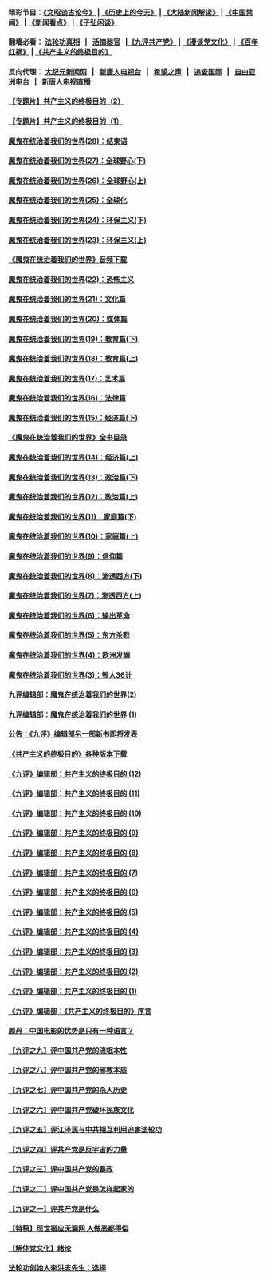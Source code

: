 #### 精彩节目：[《文昭谈古论今》](http://155.138.205.71/wenzhao) | [《历史上的今天》](http://155.138.205.71/today-in-history) | [《大陆新闻解读》](http://155.138.205.71/ntdtv-comedy) | [《中国禁闻》](http://155.138.205.71/ntdtv-news) | [《新闻看点》](http://155.138.205.71/news-insight) | [《子弘闲谈》](http://155.138.205.71/zihongxiantan/) 

 #### 翻墙必看： [法轮功真相](http://155.138.205.71:10000/videos/truth.html) &nbsp;&nbsp;|&nbsp;&nbsp; [活摘器官](http://155.138.205.71:10000/videos/res/Organs/) &nbsp;&nbsp;|[《九评共产党》](http://155.138.205.71:10000/videos/jiuping) | [《漫谈党文化》](http://155.138.205.71:10000/videos/mtdwh) | [《百年红祸》](http://155.138.205.71:10000/videos/bnhh) | [《共产主义的终极目的》](http://155.138.205.71:10000/videos/res/zjmd) 

 #### 反向代理： [大纪元新闻网](http://155.138.205.71:10080/) &nbsp;&nbsp;|&nbsp;&nbsp; [新唐人电视台](http://155.138.205.71:8000/) &nbsp;&nbsp;|&nbsp;&nbsp; [希望之声](http://155.138.205.71:8200/) &nbsp;&nbsp;|&nbsp;&nbsp; [追查国际](http://155.138.205.71:10010/) &nbsp;&nbsp;|&nbsp;&nbsp; [自由亚洲电台](http://155.138.205.71:9800/) &nbsp;&nbsp;|&nbsp;&nbsp; [新唐人电视直播](http://155.138.205.71/) 

#### [【专题片】共产主义的终极目的（2）](../pages/nsc422/n11061941.md?t=03021237) 

#### [【专题片】共产主义的终极目的（1）](../pages/nsc422/n11047728.md?t=03021237) 

#### [魔鬼在统治着我们的世界(28)：结束语](../pages/nsc422/n10936246.md?t=03021237) 

#### [魔鬼在统治着我们的世界(27)：全球野心(下)](../pages/nsc422/n10928319.md?t=03021237) 

#### [魔鬼在统治着我们的世界(26)：全球野心(上)](../pages/nsc422/n10900318.md?t=03021237) 

#### [魔鬼在统治着我们的世界(25)：全球化](../pages/nsc422/n10788205.md?t=03021237) 

#### [魔鬼在统治着我们的世界(24)：环保主义(下)](../pages/nsc422/n10695307.md?t=03021237) 

#### [魔鬼在统治着我们的世界(23)：环保主义(上)](../pages/nsc422/n10688613.md?t=03021237) 

#### [《魔鬼在统治着我们的世界》音频下载](../pages/nsc422/n10635553.md?t=03021237) 

#### [魔鬼在统治着我们的世界(22)：恐怖主义](../pages/nsc422/n10614727.md?t=03021237) 

#### [魔鬼在统治着我们的世界(21)：文化篇](../pages/nsc422/n10597706.md?t=03021237) 

#### [魔鬼在统治着我们的世界(20)：媒体篇](../pages/nsc422/n10586579.md?t=03021237) 

#### [魔鬼在统治着我们的世界(19)：教育篇(下)](../pages/nsc422/n10564808.md?t=03021237) 

#### [魔鬼在统治着我们的世界(18)：教育篇(上)](../pages/nsc422/n10526970.md?t=03021237) 

#### [魔鬼在统治着我们的世界(17)：艺术篇](../pages/nsc422/n10499093.md?t=03021237) 

#### [魔鬼在统治着我们的世界(16)：法律篇](../pages/nsc422/n10485969.md?t=03021237) 

#### [魔鬼在统治着我们的世界(15)：经济篇(下)](../pages/nsc422/n10469975.md?t=03021237) 

#### [《魔鬼在统治着我们的世界》全书目录](../pages/nsc422/n10464261.md?t=03021237) 

#### [魔鬼在统治着我们的世界(14)：经济篇(上)](../pages/nsc422/n10457370.md?t=03021237) 

#### [魔鬼在统治着我们的世界(13)：政治篇(下)](../pages/nsc422/n10448270.md?t=03021237) 

#### [魔鬼在统治着我们的世界(12)：政治篇(上)](../pages/nsc422/n10444576.md?t=03021237) 

#### [魔鬼在统治着我们的世界(11)：家庭篇(下)](../pages/nsc422/n10440961.md?t=03021237) 

#### [魔鬼在统治着我们的世界(10)：家庭篇(上)](../pages/nsc422/n10435448.md?t=03021237) 

#### [魔鬼在统治着我们的世界(9)：信仰篇](../pages/nsc422/n10432159.md?t=03021237) 

#### [魔鬼在统治着我们的世界(8)：渗透西方(下)](../pages/nsc422/n10429603.md?t=03021237) 

#### [魔鬼在统治着我们的世界(7)：渗透西方(上)](../pages/nsc422/n10426013.md?t=03021237) 

#### [魔鬼在统治着我们的世界(6)：输出革命](../pages/nsc422/n10421536.md?t=03021237) 

#### [魔鬼在统治着我们的世界(5)：东方杀戮](../pages/nsc422/n10417707.md?t=03021237) 

#### [魔鬼在统治着我们的世界(4)：欧洲发端](../pages/nsc422/n10414890.md?t=03021237) 

#### [魔鬼在统治着我们的世界(3)：毁人36计](../pages/nsc422/n10411583.md?t=03021237) 

#### [九评编辑部：魔鬼在统治着我们的世界(2)](../pages/nsc422/n10410036.md?t=03021237) 

#### [九评编辑部：魔鬼在统治着我们的世界 (1)](../pages/nsc422/n10406825.md?t=03021237) 

#### [公告：《九评》编辑部另一部新书即将发表](../pages/nsc422/n10405104.md?t=03021237) 

#### [《共产主义的终极目的》各种版本下载](../pages/nsc422/n10022138.md?t=03021237) 

#### [《九评》编辑部：共产主义的终极目的 (12)](../pages/nsc422/n9933272.md?t=03021237) 

#### [《九评》编辑部：共产主义的终极目的 (11)](../pages/nsc422/n9924973.md?t=03021237) 

#### [《九评》编辑部：共产主义的终极目的 (10)](../pages/nsc422/n9920883.md?t=03021237) 

#### [《九评》编辑部：共产主义的终极目的 (9)](../pages/nsc422/n9916363.md?t=03021237) 

#### [《九评》编辑部：共产主义的终极目的 (8)](../pages/nsc422/n9912488.md?t=03021237) 

#### [《九评》编辑部：共产主义的终极目的 (7)](../pages/nsc422/n9901176.md?t=03021237) 

#### [《九评》编辑部：共产主义的终极目的 (6)](../pages/nsc422/n9899359.md?t=03021237) 

#### [《九评》编辑部：共产主义的终极目的 (5)](../pages/nsc422/n9893174.md?t=03021237) 

#### [《九评》编辑部：共产主义的终极目的 (4)](../pages/nsc422/n9891246.md?t=03021237) 

#### [《九评》编辑部：共产主义的终极目的 (3)](../pages/nsc422/n9879879.md?t=03021237) 

#### [《九评》编辑部：共产主义的终极目的 (2)](../pages/nsc422/n9876205.md?t=03021237) 

#### [《九评》编辑部：共产主义的终极目的 (1)](../pages/nsc422/n9865857.md?t=03021237) 

#### [《九评》编辑部：《共产主义的终极目的》序言](../pages/nsc422/n9862666.md?t=03021237) 

#### [颜丹：中国电影的优势是只有一种语言？](../pages/nsc422/n9583062.md?t=03021237) 

#### [【九评之九】评中国共产党的流氓本性](../pages/nsc422/n737542.md?t=03021237) 

#### [【九评之八】评中国共产党的邪教本质](../pages/nsc422/n735942.md?t=03021237) 

#### [【九评之七】评中国共产党的杀人历史](../pages/nsc422/n733806.md?t=03021237) 

#### [【九评之六】评中国共产党破坏民族文化](../pages/nsc422/n731667.md?t=03021237) 

#### [【九评之五】评江泽民与中共相互利用迫害法轮功](../pages/nsc422/n730058.md?t=03021237) 

#### [【九评之四】评共产党是反宇宙的力量](../pages/nsc422/n727814.md?t=03021237) 

#### [【九评之三】评中国共产党的暴政](../pages/nsc422/n725597.md?t=03021237) 

#### [【九评之二】评中国共产党是怎样起家的](../pages/nsc422/n723946.md?t=03021237) 

#### [【九评之一】评共产党是什么](../pages/nsc422/n722529.md?t=03021237) 

#### [【特稿】现世报应无漏网 人做恶都得偿](../pages/nsc422/n4215167.md?t=03021237) 

#### [【解体党文化】绪论](../pages/nsc422/n1449356.md?t=03021237) 

#### [法轮功创始人李洪志先生：选择](../pages/nsc422/n3580738.md?t=03021237) 

